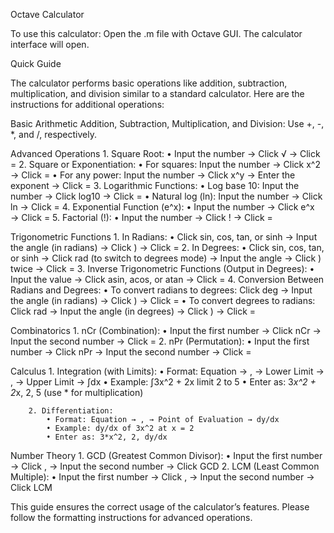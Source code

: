 Octave Calculator


To use this calculator:
	Open the .m file with Octave GUI.
	The calculator interface will open.

Quick Guide

The calculator performs basic operations like addition, subtraction, multiplication, and division similar to a standard calculator.
Here are the instructions for additional operations:

Basic Arithmetic
	Addition, Subtraction, Multiplication, and Division: Use +, -, *, and /, respectively.

Advanced Operations
	1. Square Root:
		• Input the number → Click √ → Click =
	2. Square or Exponentiation:
		• For squares: Input the number → Click x^2 → Click =
		• For any power: Input the number → Click x^y → Enter the exponent → Click =
	3. Logarithmic Functions:
		• Log base 10: Input the number → Click log10 → Click =
		• Natural log (ln): Input the number → Click ln → Click =
	4. Exponential Function (e^x):
		• Input the number → Click e^x → Click =
	5. Factorial (!):
		• Input the number → Click ! → Click =

Trigonometric Functions
	1. In Radians:
		• Click sin, cos, tan, or sinh → Input the angle (in radians) → Click ) -> Click =
	2. In Degrees:
		• Click sin, cos, tan, or sinh → Click rad (to switch to degrees mode) → Input the angle → Click ) twice → Click =
	3. Inverse Trigonometric Functions (Output in Degrees):
		• Input the value → Click asin, acos, or atan → Click =
	4. Conversion Between Radians and Degrees:
		• To convert radians to degrees: Click deg → Input the angle (in radians) → Click ) → Click =
		• To convert degrees to radians: Click rad → Input the angle (in degrees) → Click ) → Click =

Combinatorics
	1. nCr (Combination):
		• Input the first number → Click nCr → Input the second number → Click =
	2. nPr (Permutation):
		• Input the first number → Click nPr → Input the second number → Click =

Calculus
	1. Integration (with Limits):
		• Format: Equation → , → Lower Limit → , → Upper Limit → ∫dx
			• Example: ∫3x^2 + 2x limit 2 to 5
			• Enter as: 3*x^2 + 2*x, 2, 5 (use * for multiplication)

		2. Differentiation:
			• Format: Equation → , → Point of Evaluation → dy/dx
			• Example: dy/dx of 3x^2 at x = 2
			• Enter as: 3*x^2, 2, dy/dx

Number Theory
	1. GCD (Greatest Common Divisor):
		• Input the first number → Click , → Input the second number → Click GCD
	2. LCM (Least Common Multiple):
		• Input the first number → Click , → Input the second number → Click LCM

This guide ensures the correct usage of the calculator’s features. Please follow the formatting instructions for advanced operations.
